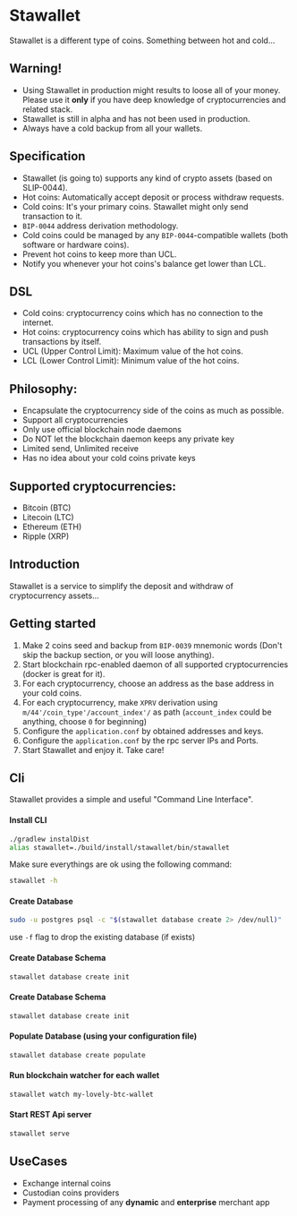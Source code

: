 # Stawallet
Stawallet is a different type of coins. Something between hot and cold...

## Warning!
* Using Stawallet in production might results to loose all of your money. Please use it **only** if you have deep knowledge of cryptocurrencies and related stack.
* Stawallet is still in alpha and has not been used in production.
* Always have a cold backup from all your wallets.

## Specification
* Stawallet (is going to) supports any kind of crypto assets (based on SLIP-0044).
* Hot coins: Automatically accept deposit or process withdraw requests.
* Cold coins: It's your primary coins. Stawallet might only send transaction to it.
* `BIP-0044` address derivation methodology.
* Cold coins could be managed by any `BIP-0044`-compatible wallets (both software or hardware coins).
* Prevent hot coins to keep more than UCL.
* Notify you whenever your hot coins's balance get lower than LCL.

## DSL
* Cold coins: cryptocurrency coins which has no connection to the internet.
* Hot coins: cryptocurrency coins which has ability to sign and push transactions by itself.
* UCL (Upper Control Limit): Maximum value of the hot coins.
* LCL (Lower Control Limit): Minimum value of the hot coins.

## Philosophy:
* Encapsulate the cryptocurrency side of the coins as much as possible.
* Support all cryptocurrencies
* Only use official blockchain node daemons
* Do NOT let the blockchain daemon keeps any private key
* Limited send, Unlimited receive
* Has no idea about your cold coins private keys

## Supported cryptocurrencies:
* Bitcoin (BTC)
* Litecoin (LTC)
* Ethereum (ETH)
* Ripple (XRP)

## Introduction
Stawallet is a service to simplify the deposit and withdraw of cryptocurrency assets...

## Getting started
1. Make 2 coins seed and backup from `BIP-0039` mnemonic words (Don't skip the backup section, or you will loose anything).
2. Start blockchain rpc-enabled daemon of all supported cryptocurrencies (docker is great for it).
3. For each cryptocurrency, choose an address as the base address in your cold coins.
4. For each cryptocurrency, make `XPRV` derivation using `m/44'/coin_type'/account_index'/` as path (`account_index` could be anything, choose `0` for beginning)
5. Configure the `application.conf` by obtained addresses and keys.
6. Configure the `application.conf` by the rpc server IPs and Ports.
7. Start Stawallet and enjoy it. Take care!

## Cli
Stawallet provides a simple and useful "Command Line Interface".

#### Install CLI
```bash
./gradlew instalDist
alias stawallet=./build/install/stawallet/bin/stawallet
```

Make sure everythings are ok using the following command:
```bash
stawallet -h
```

#### Create Database
```bash
sudo -u postgres psql -c "$(stawallet database create 2> /dev/null)"
```

use `-f` flag to drop the existing database (if exists)

#### Create Database Schema
```bash
stawallet database create init
```

#### Create Database Schema
```bash
stawallet database create init
```

#### Populate Database (using your configuration file)
```bash
stawallet database create populate
```

#### Run blockchain watcher for each wallet
```bash
stawallet watch my-lovely-btc-wallet
```

#### Start REST Api server
```bash
stawallet serve
```

## UseCases
* Exchange internal coins
* Custodian coins providers
* Payment processing of any **dynamic** and **enterprise** merchant app

